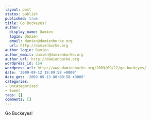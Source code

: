 ```yaml
---
layout: post
status: publish
published: true
title: Go Buckeyes!
author:
  display_name: Damien
  login: Damien
  email: damien@damienburke.org
  url: http://damienburke.org
author_login: Damien
author_email: damien@damienburke.org
author_url: http://damienburke.org
wordpress_id: 154
wordpress_url: http://www.damienburke.org/2009/09/12/go-buckeyes/
date: '2009-09-12 19:09:58 +0000'
date_gmt: '2009-09-13 00:09:58 +0000'
categories:
- Uncategorized
- tweet
tags: []
comments: []
---
```

<p>Go Buckeyes!</p>
